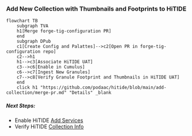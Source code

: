 ### Add New Collection with Thumbnails and Footprints to HiTIDE

```mermaid
flowchart TB
    subgraph TVA
    h1[Merge forge-tig-configuration PR]
    end
    subgraph DPub
    c1[Create Config and Palattes]-->c2[Open PR in forge-tig-configuration repo]
    c2-->h1
    h1-->c3[Associate HiTIDE UAT]
    c3-->c6[Enable in Cumulus]
    c6-->c7[Ingest New Granules]
    c7-->c8[Verify Granule Footprint and Thumbnails in HiTIDE UAT]
    end
    click h1 "https://github.com/podaac/hitide/blob/main/add-collection/merge-pr.md" "Details" _blank
```

##### Next Steps:

* Enable HiTIDE [Add Services](add-collection/enable-services.md)
* Verify HiTIDE [Collection Info](add-collection/enable-services.md)
